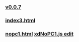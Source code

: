 
### [v0.0.7](https://github.com/littleflute/cchess/edit/master/play/readme.md)
### [index3.html](index3.html)
### [nopc1.html](nopc1.html) [xdNoPC1.js edit](https://github.com/littleflute/cchess/edit/master/play/xdNoPC1.js)
